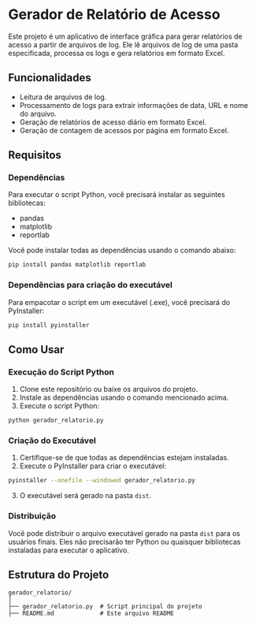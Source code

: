 
# Gerador de Relatório de Acesso

Este projeto é um aplicativo de interface gráfica para gerar relatórios de acesso a partir de arquivos de log. Ele lê arquivos de log de uma pasta especificada, processa os logs e gera relatórios em formato Excel.

## Funcionalidades

- Leitura de arquivos de log.
- Processamento de logs para extrair informações de data, URL e nome do arquivo.
- Geração de relatórios de acesso diário em formato Excel.
- Geração de contagem de acessos por página em formato Excel.

## Requisitos

### Dependências

Para executar o script Python, você precisará instalar as seguintes bibliotecas:

- pandas
- matplotlib
- reportlab

Você pode instalar todas as dependências usando o comando abaixo:

```sh
pip install pandas matplotlib reportlab
```

### Dependências para criação do executável

Para empacotar o script em um executável (.exe), você precisará do PyInstaller:

```sh
pip install pyinstaller
```

## Como Usar

### Execução do Script Python

1. Clone este repositório ou baixe os arquivos do projeto.
2. Instale as dependências usando o comando mencionado acima.
3. Execute o script Python:

```sh
python gerador_relatorio.py
```

### Criação do Executável

1. Certifique-se de que todas as dependências estejam instaladas.
2. Execute o PyInstaller para criar o executável:

```sh
pyinstaller --onefile --windowed gerador_relatorio.py
```

3. O executável será gerado na pasta `dist`.

### Distribuição

Você pode distribuir o arquivo executável gerado na pasta `dist` para os usuários finais. Eles não precisarão ter Python ou quaisquer bibliotecas instaladas para executar o aplicativo.

## Estrutura do Projeto

```
gerador_relatorio/
│
├── gerador_relatorio.py  # Script principal do projeto
├── README.md             # Este arquivo README
```